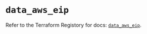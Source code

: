 # `data_aws_eip`

Refer to the Terraform Registory for docs: [`data_aws_eip`](https://registry.terraform.io/providers/hashicorp/aws/4.67.0/docs/data-sources/eip).
